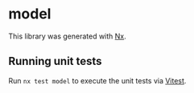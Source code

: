 # model

This library was generated with [Nx](https://nx.dev).

## Running unit tests

Run `nx test model` to execute the unit tests via [Vitest](https://vitest.dev/).

